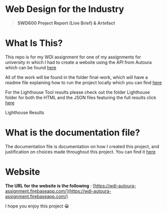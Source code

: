 # Web Design for the Industry

> **SWD600 Project Report (Live Brief) &amp; Artefact**



# What Is This?

This repo is for my WDI assignment for one of my assignments for university in which I had to create a website using the API from Autoura which can be found [here](https://www.autoura.com/docs/api)

All of the work will be found in the folder final-work, which will have a readme file explaining how to run the project locally which you can find [here](final-work/README.md)

For the Lighthouse Tool results please check out the folder Lighthouse folder for both the HTML and the JSON files featuring the full results click [here](lighthouse_results)

Lighthouse Results

# What is the documentation file?

The documentation file is documentation on how I created this project, and justification on choices made throughout this project. You can find it [here](documentation.md)

# Website

**The URL**  **for the website is the following** : [https://wdi-autoura-assignment.firebaseapp.com/](https://wdi-autoura-assignment.firebaseapp.com/)

I hope you enjoy this project 😀

